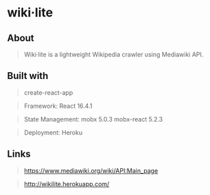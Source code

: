 # wiki·lite

## About

> Wiki·lite is a lightweight Wikipedia crawler using Mediawiki API.

## Built with

> create-react-app

> Framework: React 16.4.1 

> State Management: mobx 5.0.3 mobx-react 5.2.3

> Deployment: Heroku

## Links

> https://www.mediawiki.org/wiki/API:Main_page

> http://wikilite.herokuapp.com/